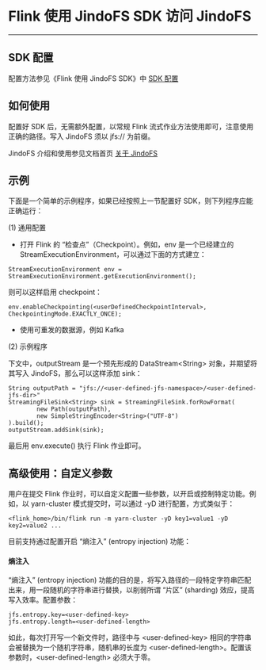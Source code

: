 # Flink 使用 JindoFS SDK 访问 JindoFS

---

## SDK 配置

配置方法参见《Flink 使用 JindoFS SDK》中 [SDK 配置](/docs/flink/jindofs_sdk_on_flink.md#sdk-配置)

## 如何使用

配置好 SDK 后，无需额外配置，以常规 Flink 流式作业方法使用即可，注意使用正确的路径。写入 JindoFS 须以 jfs:// 为前缀。

JindoFS 介绍和使用参见文档首页 [关于 JindoFS](/README.md#关于-jindofs)

## 示例

下面是一个简单的示例程序，如果已经按照上一节配置好 SDK，则下列程序应能正确运行：

(1) 通用配置

* 打开 Flink 的 “检查点”（Checkpoint）。例如，env 是一个已经建立的 StreamExecutionEnvironment，可以通过下面的方式建立：
```
StreamExecutionEnvironment env = StreamExecutionEnvironment.getExecutionEnvironment();
```
则可以这样启用 checkpoint：
```
env.enableCheckpointing(<userDefinedCheckpointInterval>, CheckpointingMode.EXACTLY_ONCE);
```

* 使用可重发的数据源，例如 Kafka

(2) 示例程序

下文中，outputStream 是一个预先形成的 DataStream&lt;String&gt; 对象，并期望将其写入 JindoFS，那么可以这样添加 sink：
```
String outputPath = "jfs://<user-defined-jfs-namespace>/<user-defined-jfs-dir>"
StreamingFileSink<String> sink = StreamingFileSink.forRowFormat(
        new Path(outputPath),
        new SimpleStringEncoder<String>("UTF-8")
).build();
outputStream.addSink(sink);
```
最后用 env.execute() 执行 Flink 作业即可。

## 高级使用：自定义参数

用户在提交 Flink 作业时，可以自定义配置一些参数，以开启或控制特定功能。例如，以 yarn-cluster 模式提交时，可以通过 -yD 进行配置，方式类似于：
```
<flink_home>/bin/flink run -m yarn-cluster -yD key1=value1 -yD key2=value2 ...
```

目前支持通过配置开启 “熵注入” (entropy injection) 功能：

#### 熵注入

“熵注入” (entropy injection) 功能的目的是，将写入路径的一段特定字符串匹配出来，用一段随机的字符串进行替换，以削弱所谓 “片区” (sharding) 效应，提高写入效率。配置参数：
```
jfs.entropy.key=<user-defined-key>
jfs.entropy.length=<user-defined-length>
```
如此，每次打开写一个新文件时，路径中与 &lt;user-defined-key&gt; 相同的字符串会被替换为一个随机字符串，随机串的长度为 &lt;user-defined-length&gt;。配置该参数时，&lt;user-defined-length&gt; 必须大于零。
